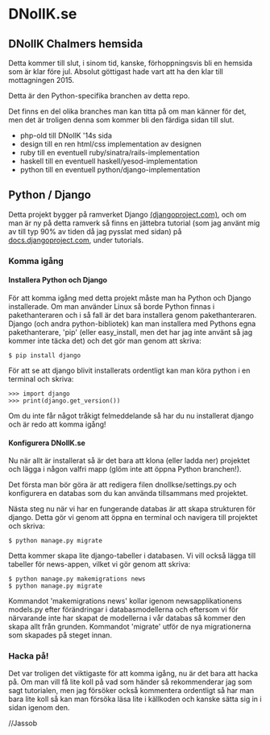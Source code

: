 DNollK.se
====================
DNollK Chalmers hemsida
-------------------
Detta kommer till slut, i sinom tid, kanske, förhoppningsvis bli en hemsida som är klar före jul.
Absolut göttigast hade vart att ha den klar till mottagningen 2015.

Detta är den Python-specifika branchen av detta repo.

Det finns en del olika branches man kan titta på om man känner för det, men det är troligen denna som kommer bli den färdiga sidan till slut.

 * php-old till  DNollK '14s sida
 * design till en ren html/css implementation av designen
 * ruby till en eventuell ruby/sinatra/rails-implementation
 * haskell till en eventuell haskell/yesod-implementation
 * python till en eventuell python/django-implementation
 
## Python / Django ##
Detta projekt bygger på ramverket Django [(djangoproject.com)](http://djangoproject.com), och om man är ny på detta ramverk så finns en jättebra tutorial (som jag använt mig av till typ 90% av tiden då jag pysslat med sidan) på [docs.djangoproject.com](http://docs.djangoproject.com/en), under tutorials.

### Komma igång ###
#### Installera Python och Django ####
För att komma igång med detta projekt måste man ha Python och Django installerade. Om man använder Linux så borde Python finnas i pakethanteraren och i så fall är det bara installera genom pakethanteraren. Django (och andra python-bibliotek) kan man installera med Pythons egna pakethanterare, 'pip' (eller easy_install, men det har jag inte använt så jag kommer inte täcka det) och det gör man genom att skriva:

    $ pip install django

För att se att django blivit installerats ordentligt kan man köra python i en terminal och skriva:

    >>> import django
    >>> print(django.get_version())

Om du inte får något tråkigt felmeddelande så har du nu installerat django och är redo att komma igång!

#### Konfigurera DNollK.se ####
Nu när allt är installerat så är det bara att klona (eller ladda ner) projektet och lägga i någon valfri mapp (glöm inte att öppna Python branchen!).

Det första man bör göra är att redigera filen dnollkse/settings.py och konfigurera en databas som du kan använda tillsammans med projektet.

Nästa steg nu när vi har en fungerande databas är att skapa strukturen för django. Detta gör vi genom att öppna en terminal och navigera till projektet och skriva:

    $ python manage.py migrate

Detta kommer skapa lite django-tabeller i databasen.
Vi vill också lägga till tabeller för news-appen, vilket vi gör genom att skriva:

    $ python manage.py makemigrations news
    $ python manage.py migrate

Kommandot 'makemigrations news' kollar igenom newsapplikationens models.py efter förändringar i databasmodellerna och eftersom vi för närvarande inte har skapat de modellerna i vår databas så kommer den skapa allt från grunden.
Kommandot 'migrate' utför de nya migrationerna som skapades på steget innan.

### Hacka på! ###
Det var troligen det viktigaste för att komma igång, nu är det bara att hacka på.
Om man vill få lite koll på vad som händer så rekommenderar jag som sagt tutorialen, men jag försöker också kommentera ordentligt så har man bara lite koll så kan man försöka läsa lite i källkoden och kanske sätta sig in i sidan igenom den.

//Jassob
